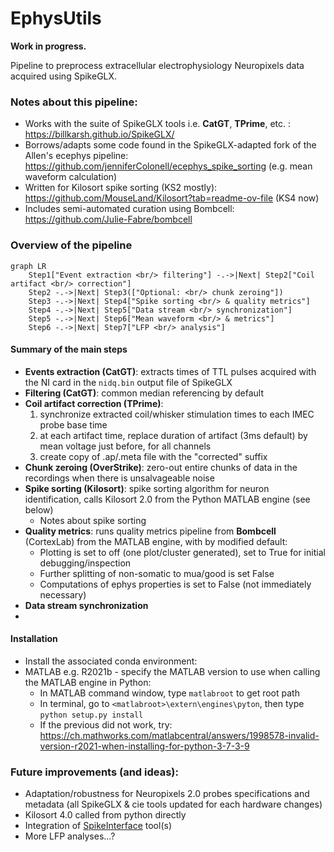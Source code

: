 # EphysUtils
**Work in progress.**

Pipeline to preprocess extracellular electrophysiology Neuropixels data acquired using SpikeGLX. 

### Notes about this pipeline:
- Works with the suite of SpikeGLX tools i.e. **CatGT**, **TPrime**, etc. : https://billkarsh.github.io/SpikeGLX/
- Borrows/adapts some code found in the SpikeGLX-adapted fork of the Allen's ecephys pipeline: https://github.com/jenniferColonell/ecephys_spike_sorting (e.g. mean waveform calculation)
- Written for Kilosort spike sorting (KS2 mostly):  https://github.com/MouseLand/Kilosort?tab=readme-ov-file (KS4 now)
- Includes semi-automated curation using Bombcell: https://github.com/Julie-Fabre/bombcell

### Overview of the pipeline
```mermaid
graph LR
    Step1["Event extraction <br/> filtering"] -.->|Next| Step2["Coil artifact <br/> correction"]
    Step2 -.->|Next| Step3(["Optional: <br/> chunk zeroing"])
    Step3 -.->|Next| Step4["Spike sorting <br/> & quality metrics"]
    Step4 -.->|Next| Step5["Data stream <br/> synchronization"]
    Step5 -.->|Next| Step6["Mean waveform <br/> & metrics"]
    Step6 -.->|Next| Step7["LFP <br/> analysis"]

````
#### Summary of the main steps

- **Events extraction (CatGT)**: extracts times of TTL pulses acquired with the NI card in the `nidq.bin` output file of SpikeGLX
- **Filtering (CatGT)**: common median referencing by default
- **Coil artifact correction (TPrime)**:
  1. synchronize extracted coil/whisker stimulation times to each IMEC probe base time
  2. at each artifact time, replace duration of artifact (3ms default) by mean voltage just before, for all channels
  3. create copy of .ap/.meta file with the "corrected" suffix 
- **Chunk zeroing (OverStrike)**: zero-out entire chunks of data in the recordings when there is unsalvageable noise
- **Spike sorting (Kilosort)**: spike sorting algorithm for neuron identification, calls Kilosort 2.0 from the Python MATLAB engine (see below)
    - Notes about spike sorting
- **Quality metrics**: runs quality metrics pipeline from **Bombcell** (CortexLab) from the MATLAB engine, with by modified default:
  - Plotting is set to off (one plot/cluster generated), set to True for initial debugging/inspection
  - Further splitting of non-somatic to mua/good is set False
  - Computations of ephys properties is set to False (not immediately necessary)
- **Data stream synchronization**
- 
#### Installation
- Install the associated conda environment:
- MATLAB e.g. R2021b - specify the MATLAB version to use when calling the MATLAB engine in Python:
  - In MATLAB command window, type `matlabroot` to get root path
  - In terminal, go to `<matlabroot>\extern\engines\pyton`, then type `python setup.py install`
  - If the previous did not work, try: https://ch.mathworks.com/matlabcentral/answers/1998578-invalid-version-r2021-when-installing-for-python-3-7-3-9
    
### Future improvements (and ideas):
- Adaptation/robustness for Neuropixels 2.0 probes specifications and metadata (all SpikeGLX & cie tools updated for each hardware changes) 
- Kilosort 4.0 called from python directly
- Integration of [SpikeInterface](https://github.com/SpikeInterface) tool(s)
- More LFP analyses...?

  
